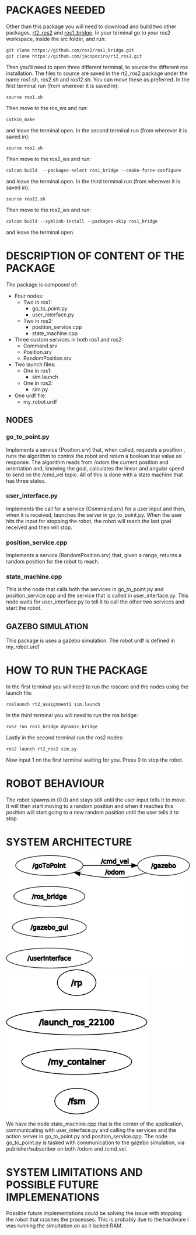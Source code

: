 # PACKAGES NEEDED
Other than this package you will need to download and build two other packages, [rt2_ros2](https://github.com/jacopociro/rt2_ros2) and [ros1_bridge](https://github.com/ros2/ros1_bridge).
In your terminal go to your ros2 workspace, inside the src folder, and run:
```
git clone https://github.com/ros2/ros1_bridge.git
git clone https://github.com/jacopociro/rt2_ros2.git
```
Then you'll need to open three different terminal, to source the different ros installation.
The files to source are saved in the rt2_ros2 package under the name ros1.sh, ros2.sh and ros12.sh. You can move these as preferred.
In the first terminal run (from wherever it is saved in):
```
source ros1.sh
```
Then move to the ros_ws and run:
```
catkin_make
```
and leave the terminal open.
In the second terminal run (from wherever it is saved in):
```
source ros2.sh
```
Then move to the ros2_ws and run:
```
colcon build  --packages-select ros1_bridge --cmake-force-configure
```
and leave the terminal open.
In the third terminal run (from wherever it is saved in):
```
source ros12.sh
```
Then move to the ros2_ws and run:
```
colcon build --symlink-install --packages-skip ros1_bridge
```
and leave the terminal open.

# DESCRIPTION OF CONTENT OF THE PACKAGE
The package is composed of:
- Four nodes: 
    - Two in ros1:
        - go_to_point.py
        - user_interface.py
    - Two in ros2:    
        - position_service.cpp
        - state_machine.cpp
- Three custom services in both ros1 and ros2:
    - Command.srv
    - Position.srv
    - RandomPosition.srv
- Two launch files:
    - One in ros1:
        - sim.launch
    - One in ros2:
        - sim.py
- One urdf file:
    - my_robot.urdf

## NODES
### go_to_point.py
Implements a service (Position.srv) that, when called, requests a position , runs the algorithm to control the robot and return a boolean true value as response. The algorithm reads from /odom the current position and orientation and, knowing the goal, calculates the linear and angular speed to send on the /cmd_vel topic. All of this is done with a state machine that has three states.
### user_interface.py
Implements the call for a service (Command.srv) for a user input and then, when it is received, launches the server in go_to_point.py. When the user hits the input for stopping the robot, the robot will reach the last goal received and then will stop.
### position_service.cpp
Implements a service (RandomPosition.srv) that, given a range, returns a random position for the robot to reach.
### state_machine.cpp
This is the node that calls both the services in go_to_point.py and position_service.cpp and the service that is called in user_interface.py. This node waits for user_interface.py to tell it to call the other two services and start the robot.

## GAZEBO SIMULATION
This package is uses a gazebo simulation. The robot urdf is defined in my_robot.urdf

# HOW TO RUN THE PACKAGE
In the first terminal you will need to run the roscore and the nodes using the launch file:
```
roslaunch rt2_assignment1 sim.launch
```
In the third terminal you will need to run the ros bridge:
```
ros2 run ros1_bridge dynamic_bridge
```
Lastly in the second terminal run the ros2 nodes:
```
ros2 launch rt2_ros2 sim.py
```
Now input 1 on the first terminal waiting for you. 
Press 0 to stop the robot.
# ROBOT BEHAVIOUR
The robot spawns in (0.0) and stays still until the user input tells it to move. It will then start moving to a random position and when it reaches this position will start going to a new random position until the user tells it to stop.

# SYSTEM ARCHITECTURE
![System Architecture](rosgraph.png)
![System Architecture](rosgraph_Ros2.png)


We have the node state_machine.cpp that is the center of the application, communicating with user_interface.py and calling the services and the action server in go_to_point.py and position_service.cpp. The node go_to_point.py is tasked with communication to the gazebo simulation, via publisher/subscriber on both /odom and /cmd_vel.

# SYSTEM LIMITATIONS AND POSSIBLE FUTURE IMPLEMENATIONS
Possible future implementations could be solving the issue with stopping the robot that crashes the processes. This is probably due to the hardware I was running the simultation on as it lacked RAM.

